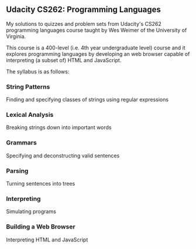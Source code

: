 ## Udacity CS262: Programming Languages

My solutions to quizzes and problem sets from Udacity's CS262 programming languages course taught by Wes Weimer of the University of Virginia.

This course is a 400-level (i.e. 4th year undergraduate level) course and it explores programming languages by developing an web browser capable of interpreting (a subset of) HTML and JavaScript.

The syllabus is as follows:

### String Patterns

Finding and specifying classes of strings using regular expressions

### Lexical Analysis

Breaking strings down into important words

### Grammars

Specifying and deconstructing valid sentences

### Parsing

Turning sentences into trees

### Interpreting

Simulating programs

### Building a Web Browser

Interpreting HTML and JavaScript


